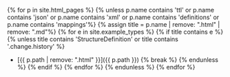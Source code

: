 {% for p in site.html_pages %}
{% unless p.name contains 'ttl' or p.name contains 'json' or  p.name contains 'xml' or  p.name contains 'definitions' or p.name contains 'mappings'%}
    {% assign title = p.name | remove: ".html" | remove: ".md"%}
    {% for e in site.example_types %}
      {% if title contains e %}
	  {% unless title contains 'StructureDefinition' or title contains '.change.history' %}
- [{{ p.path | remove: ".html" }}]({{ p.path }})
  		{% break %}
		{% endunless %}
      {% endif %}
    {% endfor %}
  {% endunless %}
{% endfor %}
